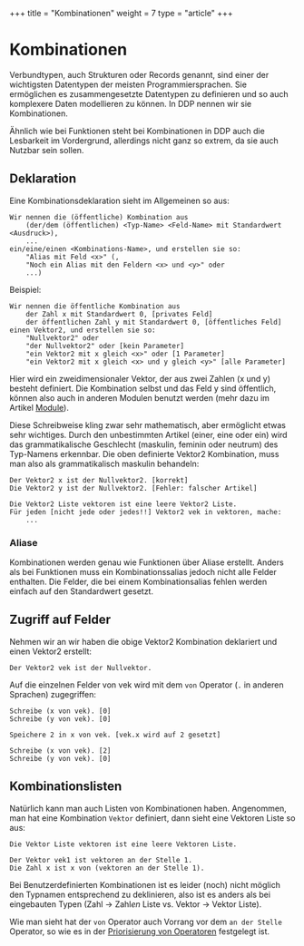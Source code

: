 +++
title = "Kombinationen"
weight = 7
type = "article"
+++

# Kombinationen

Verbundtypen, auch Strukturen oder Records genannt, sind einer der wichtigsten Datentypen der meisten Programmiersprachen.
Sie ermöglichen es zusammengesetzte Datentypen zu definieren und so auch komplexere Daten modellieren zu können.
In DDP nennen wir sie Kombinationen.

Ähnlich wie bei Funktionen steht bei Kombinationen in DDP auch die Lesbarkeit im Vordergrund, allerdings nicht ganz so extrem, da sie auch Nutzbar sein sollen.

## Deklaration

Eine Kombinationsdeklaration sieht im Allgemeinen so aus:

```ddp
Wir nennen die (öffentliche) Kombination aus
    (der/dem (öffentlichen) <Typ-Name> <Feld-Name> mit Standardwert <Ausdruck>),
    ...
ein/eine/einen <Kombinations-Name>, und erstellen sie so:
	"Alias mit Feld <x>" (,
	"Noch ein Alias mit den Feldern <x> und <y>" oder
	...)
```

Beispiel:

```ddp
Wir nennen die öffentliche Kombination aus
	der Zahl x mit Standardwert 0, [privates Feld]
	der öffentlichen Zahl y mit Standardwert 0, [öffentliches Feld]
einen Vektor2, und erstellen sie so:
	"Nullvektor2" oder
	"der Nullvektor2" oder [kein Parameter]
	"ein Vektor2 mit x gleich <x>" oder [1 Parameter]
	"ein Vektor2 mit x gleich <x> und y gleich <y>" [alle Parameter]
```

Hier wird ein zweidimensionaler Vektor, der aus zwei Zahlen (x und y) besteht definiert.
Die Kombination selbst und das Feld y sind öffentlich, können also auch in anderen Modulen benutzt werden (mehr dazu im Artikel [Module](/de/Programmierung/Module)).

Diese Schreibweise kling zwar sehr mathematisch, aber ermöglicht etwas sehr wichtiges.
Durch den unbestimmten Artikel (einer, eine oder ein) wird das grammatikalische Geschlecht (maskulin, feminin oder neutrum) des Typ-Namens erkennbar.
Die oben definierte Vektor2 Kombination, muss man also als grammatikalisch maskulin behandeln:

```ddp
Der Vektor2 x ist der Nullvektor2. [korrekt]
Die Vektor2 y ist der Nullvektor2. [Fehler: falscher Artikel]

Die Vektor2 Liste vektoren ist eine leere Vektor2 Liste.
Für jeden [nicht jede oder jedes!!] Vektor2 vek in vektoren, mache:
    ...
```

### Aliase

Kombinationen werden genau wie Funktionen über Aliase erstellt.
Anders als bei Funktionen muss ein Kombinationssalias jedoch nicht alle Felder enthalten.
Die Felder, die bei einem Kombinationsalias fehlen werden einfach auf den Standardwert gesetzt.

## Zugriff auf Felder

Nehmen wir an wir haben die obige Vektor2 Kombination deklariert und einen Vektor2 erstellt:

```ddp
Der Vektor2 vek ist der Nullvektor.
```

Auf die einzelnen Felder von vek wird mit dem `von` Operator (`.` in anderen Sprachen) zugegriffen:

```ddp
Schreibe (x von vek). [0]
Schreibe (y von vek). [0]

Speichere 2 in x von vek. [vek.x wird auf 2 gesetzt]

Schreibe (x von vek). [2]
Schreibe (y von vek). [0]
```

## Kombinationslisten

Natürlich kann man auch Listen von Kombinationen haben.
Angenommen, man hat eine Kombination `Vektor` definiert, dann sieht eine Vektoren Liste so aus:

```ddp
Die Vektor Liste vektoren ist eine leere Vektoren Liste.

Der Vektor vek1 ist vektoren an der Stelle 1.
Die Zahl x ist x von (vektoren an der Stelle 1).
```

Bei Benutzerdefinierten Kombinationen ist es leider (noch) nicht möglich den Typnamen entsprechend zu deklinieren, also ist es anders als bei eingebauten Typen (Zahl -> Zahl*en* Liste vs. Vektor -> Vektor Liste).

Wie man sieht hat der `von` Operator auch Vorrang vor dem `an der Stelle` Operator, so wie es in der [Priorisierung von Operatoren](/de/Programmierung/Operatoren/#operator-priorisierung) festgelegt ist.